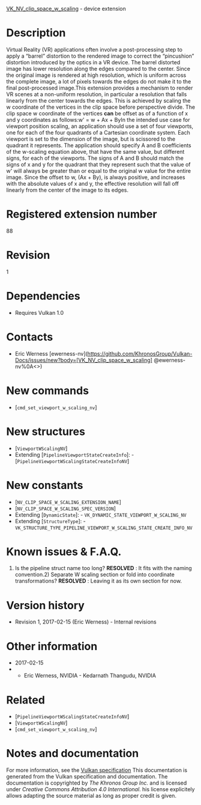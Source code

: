 [VK_NV_clip_space_w_scaling](https://www.khronos.org/registry/vulkan/specs/1.3-extensions/man/html/VK_NV_clip_space_w_scaling.html) - device extension

# Description
Virtual Reality (VR) applications often involve a post-processing step to
apply a “barrel” distortion to the rendered image to correct the
“pincushion” distortion introduced by the optics in a VR device.
The barrel distorted image has lower resolution along the edges compared to
the center.
Since the original image is rendered at high resolution, which is uniform
across the complete image, a lot of pixels towards the edges do not make it
to the final post-processed image.This extension provides a mechanism to render VR scenes at a non-uniform
resolution, in particular a resolution that falls linearly from the center
towards the edges.
This is achieved by scaling the w coordinate of the vertices in the
clip space before perspective divide.
The clip space w coordinate of the vertices  **can**  be offset as of a
function of x and y coordinates as follows:w' = w +  Ax +  ByIn the intended use case for viewport position scaling, an application
should use a set of four viewports, one for each of the four quadrants of a
Cartesian coordinate system.
Each viewport is set to the dimension of the image, but is scissored to the
quadrant it represents.
The application should specify A and B coefficients of the
w-scaling equation above, that have the same value, but different
signs, for each of the viewports.
The signs of A and B should match the signs of x and
y for the quadrant that they represent such that the value of w'
will always be greater than or equal to the original w value for the
entire image.
Since the offset to w, (Ax +  By), is always positive, and
increases with the absolute values of x and y, the effective
resolution will fall off linearly from the center of the image to its edges.

# Registered extension number
88

# Revision
1

# Dependencies
- Requires Vulkan 1.0

# Contacts
- Eric Werness [ewerness-nv](https://github.com/KhronosGroup/Vulkan-Docs/issues/new?body=[VK_NV_clip_space_w_scaling] @ewerness-nv%0A<<Here describe the issue or question you have about the VK_NV_clip_space_w_scaling extension>>)

# New commands
- [`cmd_set_viewport_w_scaling_nv`]

# New structures
- [`ViewportWScalingNV`]
- Extending [`PipelineViewportStateCreateInfo`]:  - [`PipelineViewportWScalingStateCreateInfoNV`]

# New constants
- [`NV_CLIP_SPACE_W_SCALING_EXTENSION_NAME`]
- [`NV_CLIP_SPACE_W_SCALING_SPEC_VERSION`]
- Extending [`DynamicState`]:  - `VK_DYNAMIC_STATE_VIEWPORT_W_SCALING_NV` 
- Extending [`StructureType`]:  - `VK_STRUCTURE_TYPE_PIPELINE_VIEWPORT_W_SCALING_STATE_CREATE_INFO_NV`

# Known issues & F.A.Q.
1) Is the pipeline struct name too long? **RESOLVED** : It fits with the naming convention.2) Separate W scaling section or fold into coordinate transformations? **RESOLVED** : Leaving it as its own section for now.

# Version history
- Revision 1, 2017-02-15 (Eric Werness)  - Internal revisions

# Other information
* 2017-02-15
*   - Eric Werness, NVIDIA  - Kedarnath Thangudu, NVIDIA

# Related
- [`PipelineViewportWScalingStateCreateInfoNV`]
- [`ViewportWScalingNV`]
- [`cmd_set_viewport_w_scaling_nv`]

# Notes and documentation
For more information, see the [Vulkan specification](https://www.khronos.org/registry/vulkan/specs/1.3-extensions/html/vkspec.html)
This documentation is generated from the Vulkan specification and documentation.
The documentation is copyrighted by *The Khronos Group Inc.* and is licensed under *Creative Commons Attribution 4.0 International*.
his license explicitely allows adapting the source material as long as proper credit is given.
        